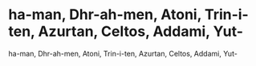 # ha-man, Dhr-ah-men, Atoni, Trin-i-ten, Azurtan, Celtos, Addami, Yut-

ha-man, Dhr-ah-men, Atoni, Trin-i-ten, Azurtan, Celtos, Addami, Yut-
